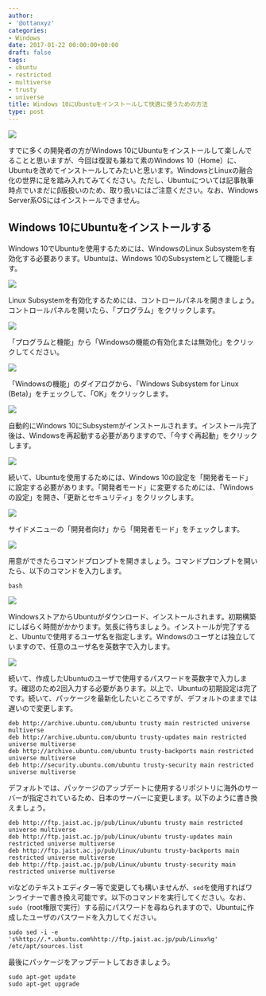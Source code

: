 ```yaml
---
author:
- '@ottanxyz'
categories:
- Windows
date: 2017-01-22 00:00:00+00:00
draft: false
tags:
- ubuntu
- restricted
- multiverse
- trusty
- universe
title: Windows 10にUbuntuをインストールして快適に使うための方法
type: post
---
```


![](170122-5884468182c75.jpg)






すでに多くの開発者の方がWindows 10にUbuntuをインストールして楽しんでることと思いますが、今回は復習も兼ねて素のWindows 10（Home）に、Ubuntuを改めてインストールしてみたいと思います。WindowsとLinuxの融合化の世界に足を踏み入れてみてください。ただし、Ubuntuについては記事執筆時点でいまだにβ版扱いのため、取り扱いにはご注意ください。なお、Windows Server系OSにはインストールできません。





## Windows 10にUbuntuをインストールする





Windows 10でUbuntuを使用するためには、WindowsのLinux Subsystemを有効化する必要あります。Ubuntuは、Windows 10のSubsystemとして機能します。





![](170122-58844689f0ab6.png)






Linux Subsystemを有効化するためには、コントロールパネルを開きましょう。コントロールパネルを開いたら、「プログラム」をクリックします。





![](170122-5884468f0fd4e.png)






「プログラムと機能」から「Windowsの機能の有効化または無効化」をクリックしてください。





![](170122-5884469481214.png)






「Windowsの機能」のダイアログから、「Windows Subsystem for Linux (Beta)」をチェックして、「OK」をクリックします。





![](170122-588446b261f8d.png)






自動的にWindows 10にSubsystemがインストールされます。インストール完了後は、Windowsを再起動する必要がありますので、「今すぐ再起動」をクリックします。





![](170122-588446a7196d2.png)






続いて、Ubuntuを使用するためには、Windows 10の設定を「開発者モード」に設定する必要があります。「開発者モード」に変更するためには、「Windowsの設定」を開き、「更新とセキュリティ」をクリックします。





![](170122-588446acc745b.png)






サイドメニューの「開発者向け」から「開発者モード」をチェックします。





![](170122-588446b79f446.png)






用意ができたらコマンドプロンプトを開きましょう。コマンドプロンプトを開いたら、以下のコマンドを入力します。





    bash





![](170122-588446bc6bc4a.png)






WindowsストアからUbuntuがダウンロード、インストールされます。初期構築にしばらく時間がかかります。気長に待ちましょう。インストールが完了すると、Ubuntuで使用するユーザ名を指定します。Windowsのユーザとは独立していますので、任意のユーザ名を英数字で入力します。





![](170122-588446c238074.png)






続いて、作成したUbuntuのユーザで使用するパスワードを英数字で入力します。確認のため2回入力する必要があります。以上で、Ubuntuの初期設定は完了です。続いて、パッケージを最新化したいところですが、デフォルトのままでは遅いので変更します。





    deb http://archive.ubuntu.com/ubuntu trusty main restricted universe multiverse
    deb http://archive.ubuntu.com/ubuntu trusty-updates main restricted universe multiverse
    deb http://archive.ubuntu.com/ubuntu trusty-backports main restricted universe multiverse
    deb http://security.ubuntu.com/ubuntu trusty-security main restricted universe multiverse





デフォルトでは、パッケージのアップデートに使用するリポジトリに海外のサーバーが指定されているため、日本のサーバーに変更します。以下のように書き換えましょう。





    deb http://ftp.jaist.ac.jp/pub/Linux/ubuntu trusty main restricted universe multiverse
    deb http://ftp.jaist.ac.jp/pub/Linux/ubuntu trusty-updates main restricted universe multiverse
    deb http://ftp.jaist.ac.jp/pub/Linux/ubuntu trusty-backports main restricted universe multiverse
    deb http://ftp.jaist.ac.jp/pub/Linux/ubuntu trusty-security main restricted universe multiverse





viなどのテキストエディター等で変更しても構いませんが、`sed`を使用すればワンライナーで書き換え可能です。以下のコマンドを実行してください。なお、`sudo`（root権限で実行）する前にパスワードを尋ねられますので、Ubuntuに作成したユーザのパスワードを入力してください。





    sudo sed -i -e 's%http://.*.ubuntu.com%http://ftp.jaist.ac.jp/pub/Linux%g' /etc/apt/sources.list





最後にパッケージをアップデートしておきましょう。





    sudo apt-get update
    sudo apt-get upgrade
